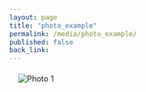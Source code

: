```yaml
---
layout: page
title: "photo_example"
permalink: /media/photo_example/
published: false
back_link:
---
```

<div style="margin: 20px auto;">

    <img src="/assets/photos/photo1.jpg" alt="Photo 1" style="max-width: 100%; height: auto;">

</div>